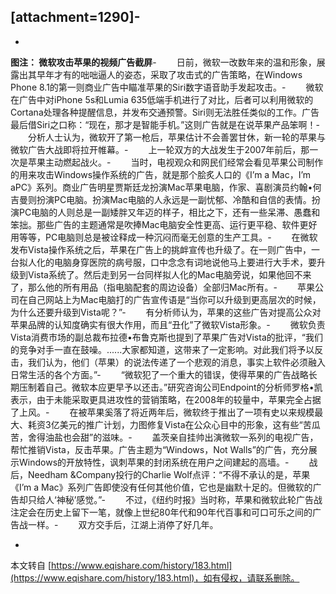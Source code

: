 \[attachment=1290\]-
-
-
**图注： 微软攻击苹果的视频广告截屏**-
　　日前，微软一改数年来的温和形象，展露出其早年才有的咄咄逼人的姿态，采取了攻击式的广告策略，在Windows Phone 8.1的第一则商业广告中瞄准苹果的Siri数字语音助手发起攻击。-
　　微软在广告中对iPhone 5s和Lumia 635低端手机进行了对比，后者可以利用微软的Cortana处理各种提醒信息，并发布交通预警。Siri则无法胜任类似的工作。广告最后借Siri之口称：“现在，那才是智能手机。”这则广告就是在说苹果产品笨啊！-
　　分析人士认为，微软开了第一枪后，苹果估计不会善罢甘休，新一轮的苹果与微软广告大战即将拉开帷幕。-
　　上一轮双方的大战发生于2007年前后，那一次是苹果主动燃起战火。-
　　当时，电视观众和网民们经常会看见苹果公司制作的用来攻击Windows操作系统的广告，就是那个脍炙人口的《I’m a Mac，I’m aPC》系列。商业广告明星贾斯廷龙扮演Mac苹果电脑，作家、喜剧演员约翰•何吉曼则扮演PC电脑。扮演Mac电脑的人永远是一副忧郁、冷酷和自信的表情。扮演PC电脑的人则总是一副矮胖又年迈的样子，相比之下，还有一些呆滞、愚蠢和笨拙。那些广告的主题通常是吹捧Mac电脑安全性更高、运行更平稳、软件更好用等等，PC电脑则总是被诠释成一种沉闷而毫无创意的生产工具。-
　　在微软发布Vista操作系统之后，苹果在广告上的挑衅宣传也升级了。在一则广告中，一台拟人化的电脑身穿医院的病号服，口中念念有词地说他马上要进行大手术，要升级到Vista系统了。然后走到另一台同样拟人化的Mac电脑旁说，如果他回不来了，那么他的所有用品（指电脑配套的周边设备）全部归Mac所有。-
　　苹果公司在自己网站上为Mac电脑打的广告宣传语是“当你可以升级到更高层次的时候，为什么还要升级到Vista呢？”-
　　有分析师认为，苹果的这些广告对提高公众对苹果品牌的认知度确实有很大作用，而且“丑化”了微软Vista形象。-
　　微软负责Vista消费市场的副总裁布拉德•布鲁克斯也提到了苹果广告对Vista的批评，“我们的竞争对手一直在鼓噪。......大家都知道，这带来了一定影响。对此我们将予以反击，我们认为，他们（苹果）的说法传递了一个悲观的消息，事实上软件必须融入日常生活的各个方面。”-
　　“微软犯了一个重大的错误，使得苹果的广告战略长期压制着自己。微软本应更早予以还击。”研究咨询公司Endpoint的分析师罗格•凯表示，由于未能采取更具进攻性的营销策略，在2008年的较量中，苹果完全占据了上风。-
　　在被苹果奚落了将近两年后，微软终于推出了一项有史以来规模最大、耗资3亿美元的推广计划，力图修复Vista在公众心目中的形象，这有些“苦瓜苦，舍得油盐也会甜”的滋味。-
　　盖茨亲自挂帅出演微软一系列的电视广告，帮忙推销Vista，反击苹果。广告主题为“Windows，Not Walls”的广告，充分展示Windows的开放特性，讽刺苹果的封闭系统在用户之间建起的高墙。-
　　战后，Needham &Company投行的Charlie Wolf点评：“不得不承认的是，苹果《I’m a Mac》系列广告即使没有任何其他价值，它也是幽默十足的。但微软的广告却只给人‘神秘’感觉。”-
　　不过，《纽约时报》当时称，苹果和微软此轮广告战注定会在历史上留下一笔，就像上世纪80年代和90年代百事和可口可乐之间的广告战一样。-
　　双方交手后，江湖上消停了好几年。

-

本文转自 [https://www.eqishare.com/history/183.html](https://www.eqishare.com/history/183.html)，如有侵权，请联系删除。
